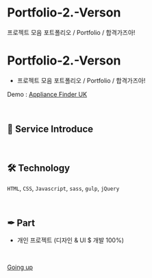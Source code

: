 # Portfolio-2.-Verson
프로젝트 모음 포트폴리오 / Portfolio / 합격가즈아!


# Portfolio-2.-Verson

- 프로젝트 모음 포트폴리오 / Portfolio / 합격가즈아!

Demo : [Appliance Finder UK](https://www.lg.com/uk/washing-machine/appliance-finder)
 
</br>

## 📝 Service Introduce

</br>

## 🛠 Technology 
`HTML`, `CSS`, `Javascript`, `sass`, `gulp`, `jQuery`

</br>

## ✒ Part
- 개인 프로젝트 (디자인 & UI $ 개발 100%)

</br>

<a href="#" class="btn--success">Going up</a>
